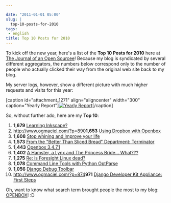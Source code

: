 ```yaml
---

date: "2011-01-01 05:00"
slug: |
  top-10-posts-for-2010
tags:
 - english
title: Top 10 Posts for 2010
---
```


To kick off the new year, here's a list of the **Top 10 Posts for 2010**
here at [The Journal of an Open Sourcee](http://www.ogmaciel.com/)!
Because my blog is syndicated by several different aggregators, the
numbers below correspond only to the number of people who actually
clicked their way from the original web site back to my blog.

My server logs, however, show a different picture with much higher
requests and visits for this year:

\[caption id="attachment_1271" align="aligncenter" width="300"
caption="Yearly Report"\][![Yearly
Report](http://www.ogmaciel.com/wp-content/uploads/2010/12/yearlyreport-300x90.png)](http://www.ogmaciel.com/wp-content/uploads/2010/12/yearlyreport.png)\[/caption\]

So, without further ado, here are my **Top 10**:

1.  **1,679** [Learning Inkscape?](http://www.ogmaciel.com/?p=890)
2.  <http://www.ogmaciel.com/?p=890>**1,653** [Using Dropbox with
    Openbox](http://www.ogmaciel.com/?p=606)
3.  **1,608** [Stop whining and improve your
    life](http://www.ogmaciel.com/?p=884)
4.  **1,573** [From the "Better Than Sliced Bread" Department:
    Terminator](http://www.ogmaciel.com/?p=914)
5.  **1,443** [Openbox 3.4.7.1](http://www.ogmaciel.com/?p=468)
6.  **1,402** [A Hamster, a Lynx and The Princess Bride...
    What???](http://www.ogmaciel.com/?p=1004)
7.  **1,275** [Re: is Foresight Linux
    dead?](http://www.ogmaciel.com/?p=781)
8.  **1,078** [Command Line Tools with Python
    OptParse](http://www.ogmaciel.com/?p=900)
9.  **1,056** [Django Debug Toolbar](http://www.ogmaciel.com/?p=874)
10. <http://www.ogmaciel.com/?p=874>**971** [Django Developer Kit
    Appliance: First Steps](http://www.ogmaciel.com/?p=828)

Oh, want to know what search term brought people the most to my blog:
[OPENBOX](http://openbox.org)! :D
